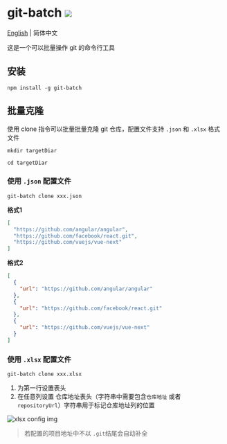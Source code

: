 # git-batch ![](https://img.shields.io/npm/v/git-batch.svg?logo=npm&logoColor=fff&label=NPM+package&color=limegreen)

[English](../README.md) | 简体中文

这是一个可以批量操作 git 的命令行工具 

## 安装

```shell
npm install -g git-batch
```

## 批量克隆

使用 clone 指令可以批量批量克隆 git 仓库，配置文件支持 `.json` 和 `.xlsx` 格式文件

```shell
mkdir targetDiar

cd targetDiar
```


### 使用 `.json` 配置文件
```shell
git-batch clone xxx.json
```

**格式1**  

```json
[
  "https://github.com/angular/angular",
  "https://github.com/facebook/react.git",
  "https://github.com/vuejs/vue-next"
]
```

**格式2**  

```json
[
  {
    "url": "https://github.com/angular/angular"
  },
  {
    "url": "https://github.com/facebook/react.git"
  },
  {
    "url": "https://github.com/vuejs/vue-next"
  }
]
```

### 使用 `.xlsx` 配置文件
```shell
git-batch clone xxx.xlsx
```
1. 为第一行设置表头
2. 在任意列设置 仓库地址表头（字符串中需要包含`仓库地址` 或者 `repositoryUrl`）字符串用于标记仓库地址列的位置

![xlsx config img](https://github.com/siegaii/git-batch/blob/main/doc/xlsxconfig.png?raw=true)

> 若配置的项目地址中不以 `.git`结尾会自动补全